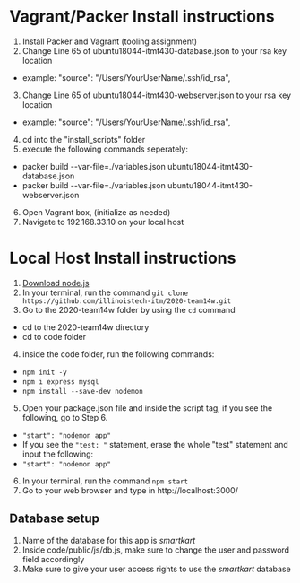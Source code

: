 # Vagrant/Packer Install instructions 
1. Install Packer and Vagrant (tooling assignment)
2. Change Line 65 of ubuntu18044-itmt430-database.json to your rsa key location
* example:    "source": "/Users/YourUserName/.ssh/id_rsa",
3. Change Line 65 of ubuntu18044-itmt430-webserver.json to your rsa key location
* example:    "source": "/Users/YourUserName/.ssh/id_rsa",
4. cd into the "install_scripts" folder
5. execute the following commands seperately: 
* packer build --var-file=./variables.json ubuntu18044-itmt430-database.json
* packer build --var-file=./variables.json ubuntu18044-itmt430-webserver.json
6. Open Vagrant box, (initialize as needed)
7. Navigate to 192.168.33.10 on your local host
# Local Host Install instructions

1. [Download node.js](https://nodejs.org/en/) 
2. In your terminal, run the command `git clone https://github.com/illinoistech-itm/2020-team14w.git`
3.  Go to the 2020-team14w folder by using the `cd` command
* cd to the 2020-team14w directory
* cd to code folder
4. inside the code folder, run the following commands:
* `npm init -y`
* `npm i express mysql`
* `npm install --save-dev nodemon` 

5. Open your package.json file and inside the script tag, if you see the following, go to Step 6.
* `"start": "nodemon app"`
* If you see the `"test: "` statement, erase the whole "test" statement and input the following:
* `"start": "nodemon app"`

6. In your terminal, run the command `npm start`
7. Go to your web browser and type in http://localhost:3000/

## Database setup

1. Name of the database for this app is *smartkart*
2. Inside code/public/js/db.js, make sure to change the user and password field accordingly
3. Make sure to give your user access rights to use the *smartkart* database
